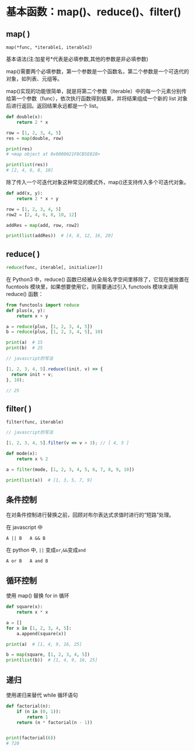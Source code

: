 # 基本函数：map()、reduce()、filter()

## map( )

```
map(*func, *iterable1, iterable2)
```

基本语法(注:加星号\*代表是必填参数,其他的参数是非必填参数)

map()需要两个必填参数，第一个参数是一个函数名，第二个参数是一个可迭代的对象，如列表、元组等。

map()实现的功能很简单，就是将第二个参数（iterable）中的每一个元素分别传给第一个参数（func），依次执行函数得到结果，并将结果组成一个新的 list 对象后进行返回。返回结果永远都是一个 list。

```python
def double(x):
    return 2 * x

row = [1, 2, 3, 4, 5]
res = map(double, row)

print(res)
# <map object at 0x0000021F8CB5E828>

print(list(res))
# [2, 4, 6, 8, 10]
```

除了传入一个可迭代对象这种常见的模式外，map()还支持传入多个可迭代对象。

```python
def add(x, y):
    return 2 * x + y

row = [1, 2, 3, 4, 5]
row2 = [2, 4, 6, 8, 10, 12]

addRes = map(add, row, row2)

print(list(addRes))  # [4, 8, 12, 16, 20]
```

## reduce( )

```python
reduce(func, iterable[, initializer])
```

在 Python3 中，reduce() 函数已经被从全局名字空间里移除了，它现在被放置在 fucntools 模块里，如果想要使用它，则需要通过引入 functools 模块来调用 reduce() 函数：

```python
from functools import reduce
def plus(x, y):
    return x + y

a = reduce(plus, [1, 2, 3, 4, 5])
b = reduce(plus, [1, 2, 3, 4, 5], 10)

print(a)  # 15
print(b)  # 25
```

```javascript
// javascript的写法

[1, 2, 3, 4, 5].reduce((init, v) => {
  return init + v;
}, 10);

// 25
```

## filter( )

```
filter(func, iterable)
```

```javascript
// javascript的写法

[1, 2, 3, 4, 5].filter(v => v > 3); // [ 4, 5 ]
```

```python
def mode(x):
    return x % 2

a = filter(mode, [1, 2, 3, 4, 5, 6, 7, 8, 9, 10])

print(list(a))  # [1, 3, 5, 7, 9]
```

## 条件控制

在对条件控制进行替换之前，回顾对布尔表达式求值时进行的“短路”处理。

在 javascript 中

```
A || B   A && B
```

在 python 中, `||` 变成`or`,`&&`变成`and`

```
A or B   A and B
```

## 循环控制

使用 map() 替换 for in 循环

```python
def square(x):
    return x * x

a = []
for x in [1, 2, 3, 4, 5]:
    a.append(square(x))

print(a)  # [1, 4, 9, 16, 25]

b = map(square, [1, 2, 3, 4, 5])
print(list(b))  # [1, 4, 9, 16, 25]

```

## 递归

使用递归来替代 while 循环语句

```python
def factorial(n):
    if (n in (0, 1)):
        return 1
    return (n * factorial(n - 1))


print(factorial(6))
# 720
```
